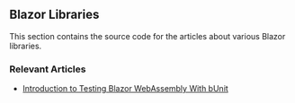 ## Blazor Libraries
This section contains the source code for the articles about various Blazor libraries.

### Relevant Articles
- [Introduction to Testing Blazor WebAssembly With bUnit](https://code-maze.com/test-blazor-webassembly-bunit/)
